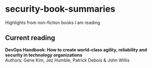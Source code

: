 # security-book-summaries
Highlights from non-fiction books I am reading

## Current reading

__DevOps Handbook: How to create world-class agility, reliability and security in technology organizations__  
Authors: Gene Kim, Jez Humble, Patrick Debois & John Willis
